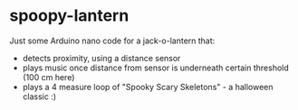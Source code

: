 # spoopy-lantern
Just some Arduino nano code for a jack-o-lantern that:
- detects proximity, using a distance sensor
- plays music once distance from sensor is underneath certain threshold (100 cm here)
- plays a 4 measure loop of "Spooky Scary Skeletons" - a halloween classic :)
